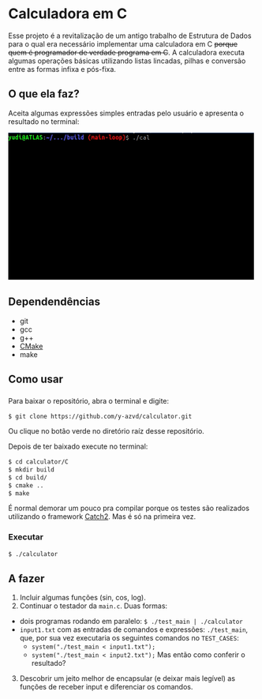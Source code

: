 <!-- trash -->
# Calculadora em C
Esse projeto é a revitalização de um antigo trabalho
de Estrutura de Dados para o qual era necessário implementar uma calculadora em C
~~porque quem é programador de verdade programa em C~~. A calculadora executa algumas
operações básicas utilizando listas lincadas, pilhas e conversão entre as formas infixa
e pós-fixa.


## O que ela faz?
Aceita algumas expressões simples entradas pelo usuário e apresenta o resultado no terminal:

![gif da calculadora](/c/.github/calculator.gif)


## Dependendências
* git
* gcc
* g++
* [CMake](https://cmake.org/)
* make


## Como usar

### 
Para baixar o repositório, abra o terminal e digite:

```
$ git clone https://github.com/y-azvd/calculator.git
```

Ou clique no botão verde no diretório raíz desse repositório.

Depois de ter baixado execute no terminal:
```
$ cd calculator/C
$ mkdir build
$ cd build/
$ cmake ..
$ make
```

É normal demorar um pouco pra compilar porque os testes são realizados utilizando
o framework [Catch2](https://github.com/catchorg/Catch2). Mas é só na primeira vez.


### Executar
```
$ ./calculator
```


## A fazer
1. Incluir algumas funções (sin, cos, log).
2. Continuar o testador da `main.c`. Duas formas:
* dois programas rodando em paralelo: `$ ./test_main | ./calculator`
* `input1.txt` com as entradas de comandos e expressões: `./test_main`, que, por sua vez executaria os seguintes comandos no `TEST_CASES`:
  * `system("./test_main < input1.txt");`
  * `system("./test_main < input2.txt");`
Mas então como conferir o resultado?
3. Descobrir um jeito melhor de encapsular (e deixar mais legível) as funções de receber input e diferenciar os comandos.
